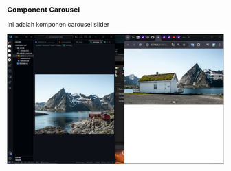 ### Component Carousel
Ini adalah komponen carousel slider 

[![Watch the video](/website/courousel/thumbnail.png)](/website/courousel/view.mp4)